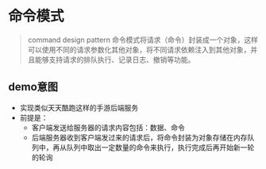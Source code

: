 # 命令模式
> command design pattern
> 命令模式将请求（命令）封装成一个对象，这样可以使用不同的请求参数化其他对象，将不同请求依赖注入到其他对象，并且能够支持请求的排队执行、记录日志、撤销等功能。

## demo意图
* 实现类似天天酷跑这样的手游后端服务
* 前提是：
    * 客户端发送给服务器的请求内容包括：数据、命令
    * 后端服务器收到客户端发过来的请求后，将命令封装为对象存储在内存队列中，再从队列中取出一定数量的命令来执行，执行完成后再开始新一轮的轮询